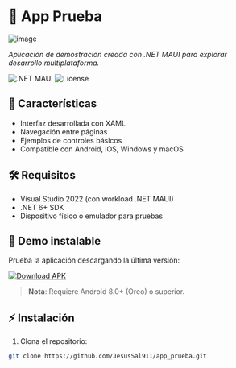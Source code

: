 # 📱 App Prueba

![image](https://github.com/user-attachments/assets/e04dc957-a461-4128-850a-3eb66a635942)


*Aplicación de demostración creada con .NET MAUI para explorar desarrollo multiplataforma.*

![.NET MAUI](https://img.shields.io/badge/.NET%20MAUI-512BD4?logo=.net&logoColor=white)
![License](https://img.shields.io/github/license/JesusSal911/app_prueba?color=blue)

## 🚀 Características
- Interfaz desarrollada con XAML
- Navegación entre páginas
- Ejemplos de controles básicos
- Compatible con Android, iOS, Windows y macOS

## 🛠️ Requisitos
- Visual Studio 2022 (con workload .NET MAUI)
- .NET 6+ SDK
- Dispositivo físico o emulador para pruebas

## 📱 Demo instalable

Prueba la aplicación descargando la última versión:

[![Download APK](https://img.shields.io/badge/Download-APK-brightgreen?style=for-the-badge&logo=android)](https://github.com/JesusSal911/app_prueba/build\app\outputs\flutter-apk/app-release.apk)

> **Nota**: Requiere Android 8.0+ (Oreo) o superior.

## ⚡ Instalación
1. Clona el repositorio:
```bash
git clone https://github.com/JesusSal911/app_prueba.git
